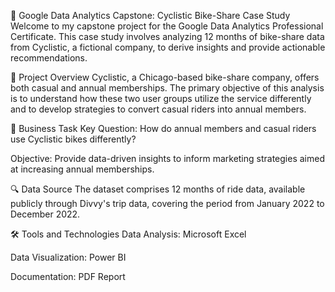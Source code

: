 🚴 Google Data Analytics Capstone: Cyclistic Bike-Share Case Study
Welcome to my capstone project for the Google Data Analytics Professional Certificate. This case study involves analyzing 12 months of bike-share data from Cyclistic, a fictional company, to derive insights and provide actionable recommendations.

📌 Project Overview
Cyclistic, a Chicago-based bike-share company, offers both casual and annual memberships. The primary objective of this analysis is to understand how these two user groups utilize the service differently and to develop strategies to convert casual riders into annual members.

🧭 Business Task
Key Question: How do annual members and casual riders use Cyclistic bikes differently?

Objective: Provide data-driven insights to inform marketing strategies aimed at increasing annual memberships.

🔍 Data Source
The dataset comprises 12 months of ride data, available publicly through Divvy's trip data, covering the period from January 2022 to December 2022.

🛠️ Tools and Technologies
Data Analysis: Microsoft Excel

Data Visualization: Power BI

Documentation: PDF Report
